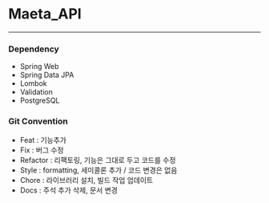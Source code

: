 # Maeta_API

---

### Dependency
* Spring Web
* Spring Data JPA
* Lombok
* Validation
* PostgreSQL

### Git Convention
* Feat : 기능추가
* Fix : 버그 수정
* Refactor : 리팩토링, 기능은 그대로 두고 코드를 수정
* Style : formatting, 세미콜론 추가 / 코드 변경은 없음
* Chore : 라이브러리 설치, 빌드 작업 업데이트
* Docs : 주석 추가 삭제, 문서 변경